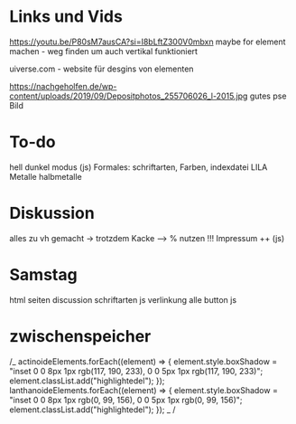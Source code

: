 # Links und Vids

https://youtu.be/P80sM7ausCA?si=I8bLftZ300V0mbxn maybe for element machen - weg finden um auch vertikal funktioniert

uiverse.com - website für desgins von elementen

https://nachgeholfen.de/wp-content/uploads/2019/09/Depositphotos_255706026_l-2015.jpg
gutes pse Bild

# To-do

hell dunkel modus (js)
Formales: schriftarten, Farben, indexdatei
LILA Metalle halbmetalle

# Diskussion

alles zu vh gemacht -> trotzdem Kacke
--> % nutzen !!!
Impressum ++ (js)

# Samstag

html seiten discussion
schriftarten
js verlinkung
alle button js

# zwischenspeicher

/_ actinoideElements.forEach((element) => {
element.style.boxShadow =
"inset 0 0 8px 1px rgb(117, 190, 233), 0 0 5px 1px rgb(117, 190, 233)";
element.classList.add("highlightedel");
});
lanthanoideElements.forEach((element) => {
element.style.boxShadow =
"inset 0 0 8px 1px rgb(0, 99, 156), 0 0 5px 1px rgb(0, 99, 156)";
element.classList.add("highlightedel");
});
_ /
